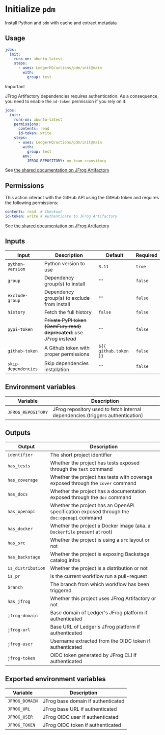 # Initialize `pdm`

Install Python and `pdm` with cache and extract metadata

## Usage

```yaml
jobs:
  init:
    runs-on: ubuntu-latest
    steps:
      - uses: LedgerHQ/actions/pdm/init@main
        with:
          group: test
```

> [!IMPORTANT]
> JFrog Artifactory dependencies requires authentication.
> As a consequence, you need to enable the `id-token` permission if you rely on it.
>
> ```yaml
> jobs:
>   init:
>     runs-on: ubuntu-latest
>     permissions:
>       contents: read
>       id-token: write
>     steps:
>       - uses: LedgerHQ/actions/pdm/init@main
>         with:
>           group: test
>         env:
>           JFROG_REPOSITORY: my-team-repository
> ```
>
> See [the shared documentation on JFrog Artifactory](https://github.com/LedgerHQ/actions/tree/main/pdm#jfrog-artifactory)

## Permissions

This action interact with the GitHub API using the GitHub token and requires the following permissions:

```yaml
contents: read  # Checkout
id-token: write # Authenticate to JFrog Artifactory
```

See [the shared documentation on JFrog Artifactory](https://github.com/LedgerHQ/actions/tree/main/pdm#jfrog-artifactory)

## Inputs

| Input | Description | Default | Required |
|-------|-------------|---------|----------|
| `python-version` | Python version to use | `3.11` | `true` |
| `group` | Dependency group(s) to install | `""` | `false` |
| `exclude-group` | Dependency group(s) to exclude from install | `""` | `false` |
| `history` | Fetch the full history | `false` | `false` |
| `pypi-token` | ~~Private PyPI token (GemFury read)~~ **deprecated:** _use JFrog instead_ | `""` | `false` |
| `github-token` | A Github token with proper permissions | `${{ github.token }}` | `false` |
| `skip-dependencies` | Skip dependencies installation | `""` | `false` |

## Environment variables

| Variable | Description |
|--------|-------------|
| `JFROG_REPOSITORY` | JFrog repository used to fetch internal dependencies (triggers authentication) |

## Outputs

| Output | Description |
|--------|-------------|
| `identifier` | The short project identifier |
| `has_tests` | Whether the project has tests exposed through the `test` command |
| `has_coverage` | Whether the project has tests with coverage exposed through the `cover` command |
| `has_docs` | Whether the project has a documentation exposed through the `doc` command |
| `has_openapi` | Whether the project has an OpenAPI specification exposed through the `doc:openapi` command |
| `has_docker` | Whether the project a Docker image (aka. a `Dockerfile` present at root) |
| `has_src` | Whether the project is using a `src` layout or not |
| `has_backstage` | Whether the project is exposing Backstage catalog infos |
| `is_distribution` | Whether the project is a distribution or not |
| `is_pr` | Is the current workflow run a pull-request |
| `branch` | The branch from which workflow has been triggered |
| `has_jfrog` | Whether this project uses JFrog Artifactory or not |
| `jfrog-domain` | Base domain of Ledger's JFrog platform if authenticated |
| `jfrog-url` | Base URL of Ledger's JFrog platform if authenticated |
| `jfrog-user` | Username extracted from the OIDC token if authenticated |
| `jfrog-token` | OIDC token generated by JFrog CLI if authenticated |

## Exported environment variables

| Variable | Description |
|--------|-------------|
| `JFROG_DOMAIN` | JFrog base domain if authenticated |
| `JFROG_URL` | JFrog base URL if authenticated |
| `JFROG_USER` | JFrog OIDC user if authenticated |
| `JFROG_TOKEN` | JFrog OIDC token if authenticated |
